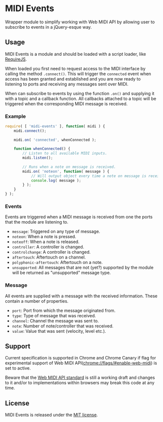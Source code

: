 # MIDI Events

Wrapper module to simplify working with Web MIDI API by allowing user to subscribe to events in a 
jQuery-esque way.


## Usage

MIDI Events is a module and should be loaded with a script loader, like [RequireJS](http://requirejs.org/).

When loaded you first need to request access to the MIDI interface by calling the method `.connect()`.
This will trigger the `connected` event when access has been granted and established and you are now
ready to listening to ports and receiving any messages sent over MIDI.

When can subscribe to events by using the function `.on()` and supplying it with a topic and a
callback function. All callbacks attached to a topic will be triggered when the corresponding MIDI
message is received.

### Example
```javascript
require( [ 'midi-events' ], function( midi ) {
	midi.connect();
	
	midi.on( 'connected', whenConnected );
	
	function whenConnected() {
		// Listen to all available MIDI inputs.
		midi.listen();
		
		// Runs when a note on message is received.
		midi.on( 'noteon', function( message ) {
			// Will output object every time a note on message is received.
			console.log( message );
		} );
	}
} );
```

### Events

Events are triggered when a MIDI message is received from one the ports that the module are
listening to.

* `message`: Triggered on any type of message.
* `noteon`: When a note is pressed.
* `noteoff`: When a note is released.
* `controller`: A controller is changed.
* `controlchange`: A controller is changed.
* `aftertouch`: Aftertouch on a channel.
* `polyphonic-aftertouch`: Aftertouch on a note.
* `unsupported`: All messages that are not (yet?) supported by the module will be returned as
"unsupported" message type.

### Message

All events are supplied with a message with the received information. These contain a number
of properties.

* `port`: Port from which the message originated from.
* `type`: Type of message that was received.
* `channel`: Channel the message was sent to.
* `note`: Number of note/controller that was received.
* `value`: Value that was sent (velocity, level etc.).


## Support

Current specification is supported in Chrome and Chrome Canary if flag for experimental support of
Web MIDI API([chrome://flags/#enable-web-midi](chrome://flags/#enable-web-midi)) is set to active.

Beware that the [Web MIDI API standard](http://www.w3.org/TR/webmidi/) is still a working draft and
changes to it and/or to implementations within browsers may break this code at any time.


## License

MIDI Events is released under the [MIT license](http://mikaeljorhult.mit-license.org).